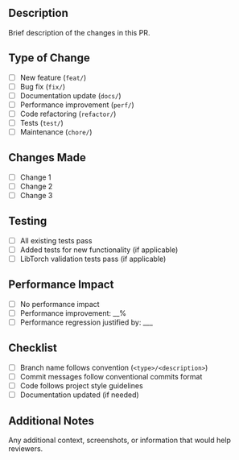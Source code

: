 ## Description
Brief description of the changes in this PR.

## Type of Change
- [ ] New feature (`feat/`)
- [ ] Bug fix (`fix/`)
- [ ] Documentation update (`docs/`)
- [ ] Performance improvement (`perf/`)
- [ ] Code refactoring (`refactor/`)
- [ ] Tests (`test/`)
- [ ] Maintenance (`chore/`)

## Changes Made
- [ ] Change 1
- [ ] Change 2
- [ ] Change 3

## Testing
- [ ] All existing tests pass
- [ ] Added tests for new functionality (if applicable)
- [ ] LibTorch validation tests pass (if applicable)

## Performance Impact
- [ ] No performance impact
- [ ] Performance improvement: __%
- [ ] Performance regression justified by: ___

## Checklist
- [ ] Branch name follows convention (`<type>/<description>`)
- [ ] Commit messages follow conventional commits format
- [ ] Code follows project style guidelines
- [ ] Documentation updated (if needed)

## Additional Notes
Any additional context, screenshots, or information that would help reviewers.
